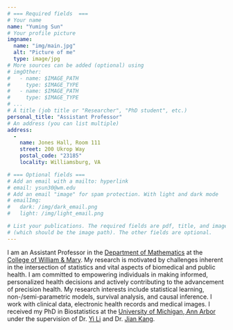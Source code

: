 ```yaml
---
# === Required fields  ===
# Your name 
name: "Yuming Sun"
# Your profile picture
imgname: 
  name: "img/main.jpg"
  alt: "Picture of me"
  type: image/jpg
# More sources can be added (optional) using 
# imgOther:
#   - name: $IMAGE_PATH
#     type: $IMAGE_TYPE
#   - name: $IMAGE_PATH
#     type: $IMAGE_TYPE
# ...
# A title (job title or "Researcher", "PhD student", etc.)
personal_title: "Assistant Professor"
# An address (you can list multiple)
address: 
  - 
    name: Jones Hall, Room 111
    street: 200 Ukrop Way
    postal_code: "23185"
    locality: Williamsburg, VA

# === Optional fields ===
# Add an email with a mailto: hyperlink
# email: ysun30@wm.edu
# Add an email "image" for spam protection. With light and dark mode
# emailImg: 
#   dark: /img/dark_email.png
#   light: /img/light_email.png

# List your publications. The required fields are pdf, title, and image 
# (which should be the image path). The other fields are optional.
---
```


I am an Assistant Professor in the [Department of Mathematics](https://www.wm.edu/as/mathematics/) at the [College of William & Mary](https://www.wm.edu/). My research is motivated by challenges inherent in the intersection of statistics and vital aspects of biomedical and public health. I am committed to empowering individuals in making informed, personalized health decisions and actively contributing to the advancement of precision health. My research interests include statistical learning, non-/semi-parametric models, survival analysis, and causal inference. I work with clinical data, electronic health records and medical images. I received my PhD in Biostatistics at the [University of Michigan, Ann Arbor](https://sph.umich.edu/biostat/) under the supervision of Dr. [Yi Li](https://websites.umich.edu/~yili/) and Dr. [Jian Kang](https://sph.umich.edu/faculty-profiles/kang-jian.html).
